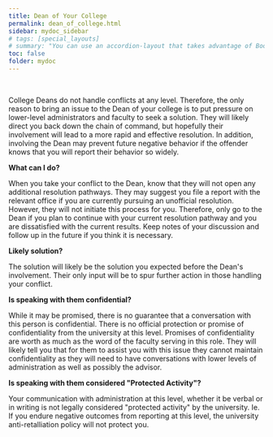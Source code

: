```yaml
---
title: Dean of Your College
permalink: dean_of_college.html
sidebar: mydoc_sidebar
# tags: [special_layouts]
# summary: "You can use an accordion-layout that takes advantage of Bootstrap styling. This is useful for an FAQ page."
toc: false
folder: mydoc
---
```


<p>&nbsp;</p>

<p>College Deans do not handle conflicts at any level. Therefore, the only reason to bring an issue to the Dean of your college is to put pressure on lower-level administrators and faculty to seek a solution. They will likely direct you back down the chain of command, but hopefully their involvement will lead to a more rapid and effective resolution. In addition, involving the Dean may prevent future negative behavior if the offender knows that you will report their behavior so widely.</p>

<p><b>What can I do?</b></p>
   <p>When you take your conflict to the Dean, know that they will not open any additional resolution pathways. They may suggest you file a report with the relevant office if you are currently pursuing an unofficial resolution. However, they will not initiate this process for you. Therefore, only go to the Dean if you plan to continue with your current resolution pathway and you are dissatisfied with the current results. Keep notes of your discussion and follow up in the future if you think it is necessary.</p>

<p><b>Likely solution?</b></p>
   <p>The solution will likely be the solution you expected before the Dean's involvement. Their only input will be to spur further action in those handling your conflict.</p>

<p><b>Is speaking with them confidential?</b></p>
   <p class="answer">While it may be promised, there is no guarantee that a conversation with this person is confidential. There is no official protection or promise of confidentiality from the university at this level. Promises of confidentiality are worth as much as the word of the faculty serving in this role. They will likely tell you that for them to assist you with this issue they cannot maintain confidentiality as they will need to have conversations with lower levels of administration as well as possibly the advisor.</p>

<p><b>Is speaking with them considered "Protected Activity"?</b></p>
   <p class="answer">Your communication with administration at this level, whether it be verbal or in writing is not legally considered "protected activity" by the university. Ie. If you endure negative outcomes from reporting at this level, the university anti-retalliation policy will not protect you.</p>